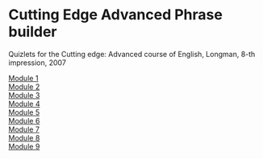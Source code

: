 # Cutting Edge Advanced Phrase builder
Quizlets for the Cutting edge: Advanced course of English, Longman, 8-th impression, 2007

[Module 1](./Module%201)<br>
[Module 2](./Module%202)<br>
[Module 3](./Module%203)<br>
[Module 4](./Module%204)<br>
[Module 5](./Module%205)<br>
[Module 6](./Module%206)<br>
[Module 7](./Module%207)<br>
[Module 8](./Module%208)<br>
[Module 9](./Module%209)<br>
